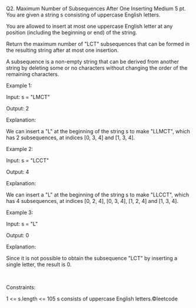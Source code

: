Q2. Maximum Number of Subsequences After One Inserting
Medium
5 pt.
You are given a string s consisting of uppercase English letters.

You are allowed to insert at most one uppercase English letter at any position (including the beginning or end) of the string.

Return the maximum number of "LCT" subsequences that can be formed in the resulting string after at most one insertion.

A subsequence is a non-empty string that can be derived from another string by deleting some or no characters without changing the order of the remaining characters.


Example 1:

Input: s = "LMCT"

Output: 2

Explanation:

We can insert a "L" at the beginning of the string s to make "LLMCT", which has 2 subsequences, at indices [0, 3, 4] and [1, 3, 4].

Example 2:

Input: s = "LCCT"

Output: 4

Explanation:

We can insert a "L" at the beginning of the string s to make "LLCCT", which has 4 subsequences, at indices [0, 2, 4], [0, 3, 4], [1, 2, 4] and [1, 3, 4].

Example 3:

Input: s = "L"

Output: 0

Explanation:

Since it is not possible to obtain the subsequence "LCT" by inserting a single letter, the result is 0.

 

Constraints:

1 <= s.length <= 105
s consists of uppercase English letters.©leetcode